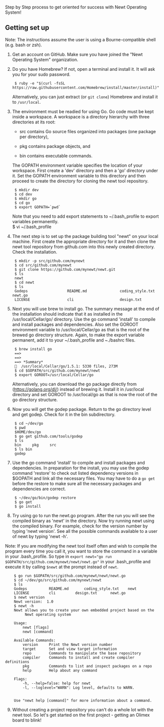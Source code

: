 Step by Step process to get oriented for success with Newt Operating System!

## Getting set up 

Note: The instructions assume the user is using a Bourne-compatible shell (e.g. bash or zsh).

1. Get an account on GitHub. Make sure you have joined the "Newt Operating System" organization.

2. Do you have Homebrew? If not, open a terminal and install it. It will ask you for your sudo password.

        $ ruby -e "$(curl -fsSL https://raw.githubusercontent.com/Homebrew/install/master/install)"

    Alternatively, you can just extract (or `git clone`) Homebrew and install it to `/usr/local`.
 
3. The environment must be readied for using Go. Go code must be kept inside a workspace. A workspace is a directory hierarchy with three directories at its root:

    * src contains Go source files organized into packages (one package per directory),

    * pkg contains package objects, and

    * bin contains executable commands.

    The GOPATH environment variable specifies the location of your workspace. First create a 'dev' directory and then a 'go' directory under it. Set the GOPATH environment variable to this directory and then proceed to create the directory for cloning the newt tool repository. 

        $ mkdir dev    
        $ cd dev
        $ mkdir go  
        $ cd go  
        $ export GOPATH=`pwd` 

    Note that you need to add export statements to ~/.bash_profile to export variables permanently.            
        $ vi ~/.bash_profile

4. The next step is to set up the package building tool "newt" on your local machine. First create the appropriate directory for it and then clone the newt tool repository from github.com into this newly created directory. Check the installation.

        $ mkdir -p src/github.com/mynewt  
        $ cd src/github.com/mynewt
        $ git clone https://github.com/mynewt/newt.git
        $ ls
        newt
        $ cd newt
        $ ls
        Godeps                  README.md               coding_style.txt        newt.go
        LICENSE                 cli                     design.txt


5. Next you will use brew to install go. The summary message at the end of the installation should indicate that it as installed in the /usr/local/Cellar/go/ directory. Use the go command 'install' to compile and install packages and dependencies. Also set the GOROOT environment variable to /usr/local/Cellar/go as that is the root of the brewed go directory structure. Again, to make the export variable permanent, add it to your ~/.bash_profile and ~./bashrc files.

        $ brew install go
        ==> 
        ==> 
        ==> *Summary*
        🍺  /usr/local/Cellar/go/1.5.1: 5330 files, 273M
        $ cd $GOPATH/src/github.com/mynewt/newt
        $ export GOROOT=/usr/local/Cellar/go

    Alternatively, you can download the go package directly from (https://golang.org/dl/) instead of brewing it. Install it in /usr/local directory and set GOROOT to /usr/local/go as that is now the root of the go directory structure.

6. Now you will get the godep package. Return to the go directory level and get godep. Check for it in the bin subdirectory. 

        $ cd ~/dev/go
        $ pwd  
        $HOME/dev/go
        $ go get github.com/tools/godep
        $ ls
        bin     pkg     src
        $ ls bin
        godep

7. Use the go command 'install' to compile and install packages and dependencies. In preparation for the install, you may use the godep command 'restore' to check out listed dependency versions in $GOPATH and link all the necessary files. You may have to do a `go get` before the restore to make sure all the necessary packages and dependencies are correct.

        $ ~/dev/go/bin/godep restore
        $ go get
        $ go install


8. Try using go to run the newt.go program. After the run you will see the compiled binary as 'newt' in the directory. Now try running newt using the compiled binary. For example, check for the version number by typing 'newt version'. See all the possible commands available to a user of newt by typing 'newt -h'.

Note: If you are modifying the newt tool itself often and wish to compile the program every time you call it, you want to store the command in a variable in your .bash_profile. So type in `export newt="go run $GOPATH/src/github.com/mynewt/newt/newt.go"` in your .bash_profile and execute it by calling `$newt` at the prompt instead of `newt`.

        $ go run $GOPATH/src/github.com/mynewt/newt/newt.go
        $ cd ~/dev/go/src/github.com/mynewt/newt
        $ ls
        Godeps			README.md		coding_style.txt	newt
        LICENSE			cli			design.txt		newt.go
        $ newt version
        Newt version:  1.0
        $ newt -h
        Newt allows you to create your own embedded project based on the
		     Newt operating system

        Usage: 
            newt [flags]
            newt [command]

        Available Commands: 
            version     Print the Newt version number
            target      Set and view target information
            repo        Commands to manipulate the base repository
            compiler    Commands to install and create compiler definitions
            pkg         Commands to list and inspect packages on a repo
            help        Help about any command

        Flags:
            -h, --help=false: help for newt
            -l, --loglevel="WARN": Log level, defaults to WARN.


        Use "newt help [command]" for more information about a command.
       
9. Without creating a project repository you can't do a whole lot with the newt tool. So let's get started on the first project - getting an Olimex board to blink!


